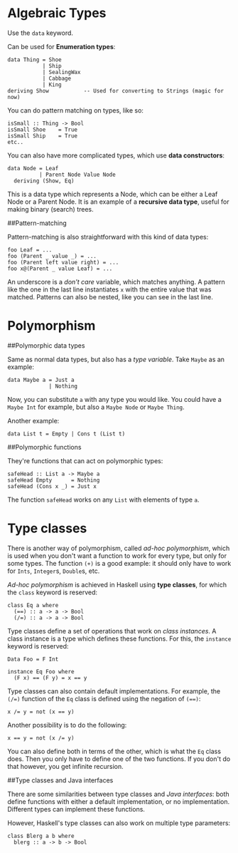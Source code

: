 Algebraic Types
===============

Use the `data` keyword.

Can be used for **Enumeration types**:

```
data Thing = Shoe
           | Ship
           | SealingWax
           | Cabbage
           | King
deriving Show           -- Used for converting to Strings (magic for now)
```

You can do pattern matching on types, like so:

```
isSmall :: Thing -> Bool
isSmall Shoe    = True
isSmall Ship    = True
etc..
```

You can also have more complicated types, which use **data constructors**:

```
data Node = Leaf
          | Parent Node Value Node
  deriving (Show, Eq)
```

This is a data type which represents a Node, which can be either a Leaf
Node or a Parent Node. It is an example of a **recursive data type**,
useful for making binary (search) trees.

##Pattern-matching

Pattern-matching is also straightforward with this kind of data types:

```
foo Leaf = ...
foo (Parent _ value _) = ...
foo (Parent left value right) = ...
foo x@(Parent _ value Leaf) = ...
```

An underscore is a *don't care* variable, which matches anything.
A pattern like the one in the last line instantiates `x` with the entire
value that was matched. Patterns can also be nested, like you can see in
the last line.

Polymorphism
============

##Polymorphic data types

Same as normal data types, but also has a *type variable*. Take `Maybe`
as an example:

```
data Maybe a = Just a
             | Nothing
```

Now, you can substitute `a` with any type you would like. You could have
a `Maybe Int` for example, but also a `Maybe Node` or `Maybe Thing`.

Another example:

```
data List t = Empty | Cons t (List t)
```

##Polymorphic functions

They're functions that can act on polymorphic types:

```
safeHead :: List a -> Maybe a
safeHead Empty      = Nothing
safeHead (Cons x _) = Just x
```

The function `safeHead` works on any `List` with elements of type `a`.

Type classes
============

There is another way of polymorphism, called *ad-hoc polymorphism*, which
is used when you don't want a function to work for every type, but only for
some types. The function `(+)` is a good example: it should only have to
work for `Ints`, `Integer`s, `Double`s, etc.

*Ad-hoc polymorphism* is achieved in Haskell using **type classes**, for
which the `class` keyword is reserved:

```
class Eq a where
  (==) :: a -> a -> Bool
  (/=) :: a -> a -> Bool
```

Type classes define a set of operations that work on *class instances*.
A class instance is a type which defines these functions. For this, the
`instance` keyword is reserved:

```
Data Foo = F Int

instance Eq Foo where
  (F x) == (F y) = x == y
```

Type classes can also contain default implementations. For example, the
`(/=)` function of the `Eq` class is defined using the negation of `(==)`:

```
x /= y = not (x == y)
```

Another possibility is to do the following:

```
x == y = not (x /= y)
```

You can also define both in terms of the other, which is what the `Eq`
class does. Then you only have to define one of the two functions. If you
don't do that however, you get infinite recursion.

##Type classes and Java interfaces

There are some similarities between type classes and *Java interfaces*:
both define functions with either a default implementation, or no
implementation. Different types can implement these functions.

However, Haskell's type classes can also work on multiple type parameters:

```
class Blerg a b where
  blerg :: a -> b -> Bool
```
